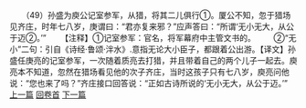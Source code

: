　　（49）孙盛为庾公记室参军，从猎，将其二儿俱行①。厦公不知，忽于猎场见齐庄，时年七八岁，庚谓曰：“君亦复来邪？”应声答曰：“所谓‘无小无大，从公于迈②。’”
　　【注释】①记室参军：官名，将军幕府中主管文书的。
　　②“无小”二句：引自《诗经·鲁颂·泮水》.意指无论大小臣子，都跟着公出游。【译文】孙盛任庚亮的记室参军，一次随着质亮去打猎，并且带着自己的两个儿子一起去。庾亮本不知道，忽然在猎场看见他的次子齐庄，当时这孩子只有七八岁，庾亮问他说：“您也来了吗？”齐庄接口回答说：“正如古诗所说的‘无小无大，从公于迈。’”
<br>[上一篇](02_048) [回卷首](02_000) [下一篇](02_050)
